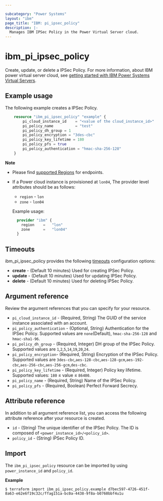 ```yaml
---

subcategory: "Power Systems"
layout: "ibm"
page_title: "IBM: pi_ipsec_policy"
description: |-
  Manages IBM IPSec Policy in the Power Virtual Server cloud.
---
```


# ibm_pi_ipsec_policy
Create, update, or delete a IPSec Policy. For more information, about IBM power virtual server cloud, see [getting started with IBM Power Systems Virtual Servers](https://cloud.ibm.com/docs/power-iaas?topic=power-iaas-getting-started).

## Example usage
The following example creates a IPSec Policy.

```terraform
	resource "ibm_pi_ipsec_policy" "example" {
		pi_cloud_instance_id    = "<value of the cloud_instance_id>"
		pi_policy_name          = "test"
		pi_policy_dh_group = 1
		pi_policy_encryption = "3des-cbc"
		pi_policy_key_lifetime = 180
		pi_policy_pfs = true
		pi_policy_authentication = "hmac-sha-256-128"
	}
```

**Note**
* Please find [supported Regions](https://cloud.ibm.com/apidocs/power-cloud#endpoint) for endpoints.
* If a Power cloud instance is provisioned at `lon04`, The provider level attributes should be as follows:
  * `region` - `lon`
  * `zone` - `lon04`

  Example usage:
  
  ```terraform
    provider "ibm" {
      region    =   "lon"
      zone      =   "lon04"
    }
  ```
  
## Timeouts

ibm_pi_ipsec_policy provides the following [timeouts](https://www.terraform.io/docs/language/resources/syntax.html) configuration options:

- **create** - (Default 10 minutes) Used for creating IPSec Policy.
- **update** - (Default 10 minutes) Used for updating IPSec Policy.
- **delete** - (Default 10 minutes) Used for deleting IPSec Policy.

## Argument reference 
Review the argument references that you can specify for your resource. 
- `pi_cloud_instance_id` - (Required, String) The GUID of the service instance associated with an account.
- `pi_policy_authentication`  - (Optional, String) Authentication for the IPSec Policy. Supported values are `none`(Default), `hmac-sha-256-128` and `hmac-sha1-96`.
- `pi_policy_dh_group` - (Required, Integer) DH group of the IPSec Policy. Supported values are `1`,`2`,`5`,`14`,`19`,`20`,`24`.
- `pi_policy_encryption`- (Required, String) Encryption of the IPSec Policy. Supported values are `3des-cbc`,`aes-128-cbc`,`aes-128-gcm`,`aes-192-cbc`,`aes-256-cbc`,`aes-256-gcm`,`des-cbc`.
- `pi_policy_key_lifetime` - (Required, Integer) Policy key lifetime. Supported values:  `180` ≤ value ≤ `86400`.
- `pi_policy_name` - (Required, String) Name of the IPSec Policy.
- `pi_policy_pfs` - (Required, Boolean) Perfect Forward Secrecy.

## Attribute reference
In addition to all argument reference list, you can access the following attribute reference after your resource is created.

- `id` - (String) The unique identifier of the IPSec Policy. The ID is composed of `<power_instance_id>/<policy_id>`.
- `policy_id` - (String) IPSec Policy ID.

## Import

The `ibm_pi_ipsec_policy` resource can be imported by using `power_instance_id` and `policy_id`.

**Example**

```
$ terraform import ibm_pi_ipsec_policy.example d7bec597-4726-451f-8a63-e62e6f19c32c/ffag151a-bc0a-4438-9f8a-b0760bbf4u1u
```

